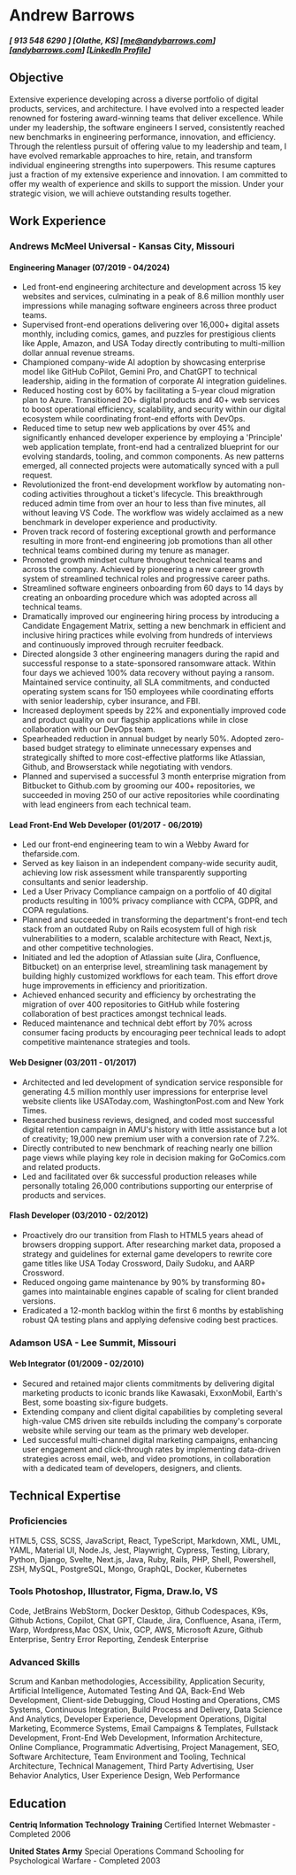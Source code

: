 # Andrew Barrows

##### [ 913 548 6290 ] [Olathe, KS] \[[me@andybarrows.com](mailto:me@andybarrows.com)\] \[[andybarrows.com](https://www.andybarrows.com)\] \[[LinkedIn Profile](https://www.linkedin.com/in/andrewbarrows/)\]

## Objective

Extensive experience developing across a diverse portfolio of digital products, services, and architecture. I have evolved into a respected leader
renowned for fostering award-winning teams that deliver excellence.  While under
my leadership, the software engineers I served, consistently reached new
benchmarks in engineering performance, innovation, and efficiency.  Through the
relentless pursuit of offering value to my leadership and team, I have evolved
remarkable approaches to hire, retain, and transform individual engineering
strengths into superpowers. This resume captures just a fraction of my extensive
experience and innovation. I am committed to offer my wealth of experience and
skills to support the mission. Under your
strategic vision, we will achieve outstanding results together.

## Work Experience

### Andrews McMeel Universal - Kansas City, Missouri

#### Engineering Manager (07/2019 - 04/2024)

- Led front-end engineering architecture and development across 15 key websites and services, culminating in a peak of 8.6 million monthly user impressions while managing software engineers across three product teams.
- Supervised front-end operations delivering over 16,000+ digital assets
  monthly, including comics, games, and puzzles for prestigious clients like
  Apple, Amazon, and USA Today directly contributing to multi-million dollar
  annual revenue streams.
- Championed company-wide AI adoption by showcasing enterprise model like GitHub CoPilot, Gemini Pro, and ChatGPT to technical leadership, aiding in the formation of corporate AI integration guidelines.
- Reduced hosting cost by 60% by facilitating a 5-year cloud migration plan to Azure. Transitioned 20+ digital products and 40+ web services to boost operational efficiency, scalability, and security within our digital ecosystem while coordinating front-end efforts with DevOps.
- Reduced time to setup new web applications by over 45% and significantly enhanced developer experience by employing a 'Principle' web application template, front-end had a centralized blueprint for our evolving standards, tooling, and common components. As new patterns emerged, all connected projects were automatically synced with a pull request.
- Revolutionized the front-end development workflow by automating non-coding activities throughout a ticket's
  lifecycle. This breakthrough reduced admin time from over an hour to less than
  five minutes, all without leaving VS Code. The workflow was widely acclaimed
 as a new benchmark in developer experience and productivity.
- Proven track record of fostering exceptional growth and performance resulting in more front-end engineering job promotions than all other technical teams combined during my tenure as manager.
- Promoted growth mindset culture throughout technical teams and across the
  company. Achieved by pioneering a new career growth system of streamlined
  technical roles and progressive career paths.
- Streamlined software engineers onboarding from 60 days to 14 days by
  creating an onboarding procedure  which was adopted across all
  technical teams.
- Dramatically improved our engineering hiring process by introducing a Candidate Engagement Matrix, setting a new benchmark in efficient and inclusive hiring practices while evolving from hundreds of interviews and continuously improved through recruiter feedback.
- Directed alongside 3 other engineering managers during the rapid and successful response to a state-sponsored ransomware attack. Within four days we achieved 100% data recovery without paying a ransom. Maintained service continuity, all SLA commitments, and conducted operating system scans for 150 employees while coordinating efforts with senior leadership, cyber insurance, and FBI.
- Increased deployment speeds by 22% and exponentially improved code and product quality on our flagship applications while in close collaboration with our DevOps team.
- Spearheaded reduction in annual budget by nearly 50%. Adopted zero-based budget strategy to eliminate unnecessary expenses and strategically shifted to more cost-effective platforms like Atlassian, Github, and Browserstack while negotiating with vendors.
- Planned and supervised a successful 3 month enterprise migration from Bitbucket to Github.com by grooming our 400+
  repositories, we succeeded in moving 250 of our active repositories while coordinating with lead engineers from each technical team.

#### Lead Front-End Web Developer (01/2017 - 06/2019)

- Led our front-end engineering team to win a Webby Award for thefarside.com.
- Served as key liaison in an independent company-wide security audit, achieving low risk assessment while transparently supporting consultants and senior leadership.
- Led a User Privacy Compliance campaign on a portfolio of 40 digital products resulting in 100% privacy compliance with CCPA, GDPR, and COPA regulations.
- Planned and succeeded in transforming the department's front-end tech stack from an outdated Ruby on Rails
  ecosystem full of high risk vulnerabilities to a modern, scalable architecture with React, Next.js, and other
  competitive technologies.
- Initiated and led the adoption of Atlassian suite (Jira, Confluence, Bitbucket) on an enterprise level, streamlining task management by building highly customized workflows for each team. This effort drove huge improvements in efficiency and prioritization.
- Achieved enhanced security and efficiency by orchestrating the migration of over 400 repositories to GitHub while fostering collaboration of best practices amongst technical leads.
- Reduced maintenance and technical debt effort by 70% across consumer facing products by encouraging peer technical leads to adopt competitive maintenance strategies and tools.

#### Web Designer (03/2011 - 01/2017)

- Architected and led development of syndication service responsible for generating 4.5 million monthly user impressions for enterprise level website clients like USAToday.com, WashingtonPost.com and New York Times.
- Researched business reviews, designed, and coded most successful digital retention campaign in AMU's history with little assistance but a lot of creativity; 19,000 new premium user with a conversion rate of 7.2%.
- Directly contributed to new benchmark of reaching nearly one billion page views while playing key role in decision making for GoComics.com and related products.
- Led and facilitated over 6k successful production releases while personally totaling 26,000 contributions supporting our enterprise of products and services.

#### Flash Developer (03/2010 - 02/2012)

- Proactively dro our transition from Flash to HTML5 years ahead of browsers dropping support. After researching market data, proposed a strategy and
  guidelines for external game developers to rewrite core game titles like USA
  Today Crossword, Daily Sudoku, and AARP Crossword.
- Reduced ongoing game maintenance by 90% by transforming 80+ games into
  maintainable engines capable of scaling for client branded versions.
- Eradicated a 12-month backlog within the first 6 months by establishing robust
  QA testing plans and applying defensive coding best practices.

### Adamson USA - Lee Summit, Missouri

#### Web Integrator (01/2009 - 02/2010)

- Secured and retained major clients commitments by delivering digital marketing products to iconic brands like Kawasaki, ExxonMobil, Earth's Best, some boasting six-figure budgets.
- Extending company and client digital capabilities by completing several high-value CMS driven site rebuilds including the company's corporate website while serving our team as the primary web developer.
- Led successful multi-channel digital marketing campaigns, enhancing user engagement and click-through rates by implementing data-driven strategies across email, web, and video promotions, in collaboration with a dedicated team of developers, designers, and clients.

## Technical Expertise

### Proficiencies

HTML5, CSS, SCSS, JavaScript, React, TypeScript, Markdown, XML, UML, YAML,
Material UI, Node.Js, Jest, Playwright, Cypress, Testing, Library, Python,
Django, Svelte, Next.js, Java, Ruby, Rails, PHP, Shell, Powershell, ZSH, MySQL,
PostgreSQL, Mongo, GraphQL, Docker, Kubernetes

### Tools Photoshop, Illustrator, Figma, Draw.Io, VS

Code, JetBrains WebStorm, Docker Desktop, Github Codespaces, K9s, Github
Actions, Copilot, Chat GPT, Claude, Jira, Confluence, Asana, iTerm, Warp,
Wordpress,Mac OSX, Unix, GCP, AWS, Microsoft Azure, Github Enterprise,
Sentry Error Reporting, Zendesk Enterprise

### Advanced Skills

Scrum and Kanban methodologies, Accessibility, Application Security, Artificial
Intelligence, Automated Testing And QA, Back-End Web Development, Client-side
Debugging, Cloud Hosting and Operations, CMS Systems, Continuous Integration,
Build Process and Delivery, Data Science And Analytics, Developer Experience,
Development Operations, Digital Marketing, Ecommerce Systems, Email Campaigns &
Templates, Fullstack Development, Front-End Web Development, Information
Architecture, Online Compliance, Programmatic Advertising, Project Management, SEO, Software Architecture, Team Environment and Tooling, Technical
Architecture, Technical Management, Third Party Advertising, User Behavior Analytics, User Experience Design, Web
Performance

## Education

**Centriq Information Technology Training** Certified Internet Webmaster - Completed 2006

**United States Army** Special Operations Command Schooling for Psychological Warfare - Completed 2003
